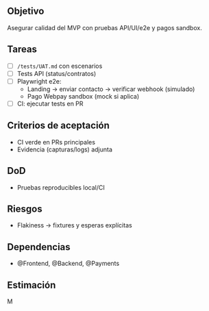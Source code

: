 ## Objetivo
Asegurar calidad del MVP con pruebas API/UI/e2e y pagos sandbox.

## Tareas
- [ ] `/tests/UAT.md` con escenarios
- [ ] Tests API (status/contratos)
- [ ] Playwright e2e:
  - Landing → enviar contacto → verificar webhook (simulado)
  - Pago Webpay sandbox (mock si aplica)
- [ ] CI: ejecutar tests en PR

## Criterios de aceptación
- CI verde en PRs principales
- Evidencia (capturas/logs) adjunta

## DoD
- Pruebas reproducibles local/CI

## Riesgos
- Flakiness → fixtures y esperas explícitas

## Dependencias
- @Frontend, @Backend, @Payments

## Estimación
M

